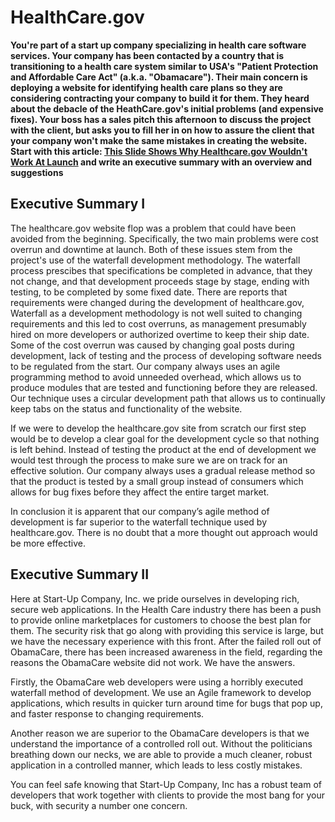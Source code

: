 HealthCare.gov
==============
**You're part of a start up company specializing in health care software services. Your company has been contacted by a country that is transitioning to a health care system similar to USA's "Patient Protection and Affordable Care Act" (a.k.a. "Obamacare"). Their main concern is deploying a website for identifying health care plans so they are considering contracting your company to build it for them. They heard about the debacle of the HeathCare.gov's initial problems (and expensive fixes). Your boss has a sales pitch this afternoon to discuss the project with the client, but asks you to fill her in on how to assure the client that your company won't make the same mistakes in creating the website. Start with this article: [This Slide Shows Why Healthcare.gov Wouldn't Work At Launch](http://www.npr.org/blogs/alltechconsidered/2013/11/19/246132770/this-slide-shows-why-healthcare-gov-wouldnt-work-at-launch) and write an executive summary with an overview and suggestions**

Executive Summary I
-------------------
The healthcare.gov website flop was a problem that could have been avoided from the beginning. Specifically, the two main problems were cost overrun and downtime at launch. Both of these issues stem from the project's use of the waterfall development methodology. The waterfall process prescibes that specifications be completed in advance, that they not change, and that development proceeds stage by stage, ending with testing, to be completed by some fixed date. There are reports that requirements were changed during the development of healthcare.gov, Waterfall as a development methodology is not well suited to changing requirements and this led to cost overruns, as management presumably hired on more developers or authorized overtime to keep their ship date. Some of the cost overrun was caused by changing goal posts during development, lack of testing and the process of developing software needs to be regulated from the start. Our company always uses an agile programming method to avoid unneeded overhead, which allows us to produce modules that are tested and functioning before they are released. Our technique uses a circular development path that allows us to continually keep tabs on the status and functionality of the website.

If we were to develop the healthcare.gov site from scratch our first step would be to develop a clear goal for the development cycle so that nothing is left behind. Instead of testing the product at the end of development we would test through the process to make sure we are on track for an effective solution. Our company always uses a gradual release method so that the product is tested by a small group instead of consumers which allows for bug fixes before they affect the entire target
market.

In conclusion it is apparent that our company’s agile method of development is far superior to the waterfall technique used by healthcare.gov. There is no doubt that a more thought out approach would be more effective.


Executive Summary II
--------------------
Here at Start-Up Company, Inc. we pride ourselves in developing rich, secure web applications.  In the Health Care industry there has been a push to provide online marketplaces for customers to choose the best plan for them.  The security risk that go along with providing this service is large, but we have the necessary experience with this front.  After the failed roll out of ObamaCare, there has been increased awareness in the field, regarding the reasons the ObamaCare website did not work. We have the answers.

Firstly, the ObamaCare web developers were using a horribly executed waterfall method of development.  We use an Agile framework to develop applications, which results in quicker turn around time for bugs that pop up, and faster response to changing requirements.

Another reason we are superior to the ObamaCare developers is that we understand the importance of a controlled roll out. Without the politicians breathing down our necks, we are able to provide a much cleaner, robust application in a controlled manner, which leads to less costly mistakes.

You can feel safe knowing that Start-Up Company, Inc has a robust team of developers that work together with clients to provide the most bang for your buck, with security a number one concern.
